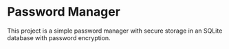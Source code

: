 # Password Manager

This project is a simple password manager with secure storage in an SQLite database with password encryption.
